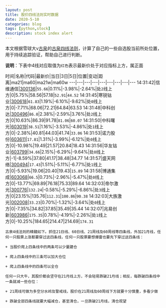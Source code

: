 ```yaml
---
layout: post
title: 股价四线法则实时数据
date: 2020-5-10
categories: blog
tags: [python,stock]
description: stock index alert
---
```



本文根据雪球大v[古泉](https://xueqiu.com/u/7148646888)的[古泉四线法则](https://xueqiu.com/7148646888/130498192)，计算了自己的一些自选股当前所处位置，用于持续追踪验证，帮助自己进行判断。

**说明**：下表中4线对应取值为`红色`表示最新价处于对应指标上方，属正面

时间|名称|代码|最新价|当日|3日|5日|位置|变动|距离|ma21|ma60|ma21w|ma60w
---|---|---|---|---|---|---|---|---
14:31:42|信维通信|[300136](https://xueqiu.com/S/SZ300136)|`55.66`|0.11%|-3.98%|-2.64%|处`2`线上方|0|5.75%|58.56|57.18|`52.91`|`44.52`
14:31:45|寒锐钴业|[300618](https://xueqiu.com/S/SZ300618)|`61.83`|1.19%|-6.10%|-9.62%|处`0`线上方|0|-7.71%|68.06|72.21|64.84|63.53
14:31:48|中科创达|[300496](https://xueqiu.com/S/SZ300496)|`86.0`|2.38%|-2.59%|3.76%|处`2`线上方|0|10.63%|86.39|91.78|`81.06`|`60.07`
14:31:50|中科曙光|[603019](https://xueqiu.com/S/SH603019)|`38.51`|1.16%|-3.53%|-4.86%|处`1`线上方|0|-2.38%|40.81|44.03|41.74|`33.06`
14:31:53|诺力股份|[603611](https://xueqiu.com/S/SH603611)|`17.81`|1.31%|-3.99%|-6.12%|处`0`线上方|0|-10.98%|19.49|21.57|20.84|18.43
14:31:56|华友钴业|[603799](https://xueqiu.com/S/SH603799)|`34.66`|2.15%|-6.29%|-9.64%|处`0`线上方|-1|-8.59%|37.80|41.17|38.48|34.77
14:31:57|盛天网络|[300494](https://xueqiu.com/S/SZ300494)|`17.43`|1.51%|-5.11%|-6.77%|处`1`线上方|0|-5.93%|19.06|20.40|19.43|`15.89`
14:31:58|博通集成|[603068](https://xueqiu.com/S/SH603068)|`66.5`|0.73%|-2.96%|-5.47%|处`0`线上方|0|-13.77%|69.89|76.18|75.33|89.64
14:32:03|帝尔激光|[300776](https://xueqiu.com/S/SZ300776)|`132.24`|-0.58%|-5.29%|-6.86%|处`3`线上方|0|23.15%|135.76|`112.31`|`100.86`|`90.38`
14:32:03|大族激光|[002008](https://xueqiu.com/S/SZ002008)|`33.23`|0.70%|-1.32%|-3.64%|处`0`线上方|0|-7.35%|34.82|37.85|35.49|35.44
14:32:07|兆易创新|[603986](https://xueqiu.com/S/SH603986)|`175.35`|0.78%|-4.19%|-2.26%|处`1`线上方|0|-10.25%|184.65|214.47|214.69|`174.31`

```
古泉4线法则的精髓如下。抓住21日线、60日线、21周线及60周线等四条线，外加21月线，任何一只股票上涨都要穿过这四条线，任何一只股票要想爆雷也要先下穿过这四条线：

+ 当股价爬上四条线中的两条可以少量建仓

+ 爬上四条线中的三条可以加大仓位

+ 爬上四条线中的四条可以全仓

任何一只大牛，其股价都会坚守在21月线上方，不会轻易跌破21月线；相反，每跌破四条线中一条就减一些仓位：

+ 21周线可做为多空分水岭及警戒线，股价在21周线及60周线下方就要十分慎重，多看少做

+ 跌破全部四条线就要大幅减仓，甚至清仓，一旦跌破21月线，清仓观望
```